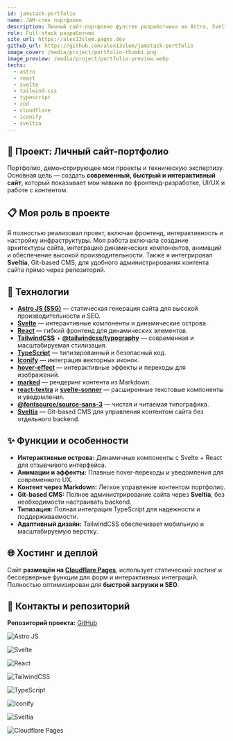 ```yaml
---
id: jamstack-portfolio
name: JAM-стек портфолио
description: Личный сайт-портфолио фулстек разработчика на Astro, Svelte и React. Быстрый, интерактивный и адаптивный сайт с современным дизайном, интеграцией Git-based CMS Sveltia и хостингом на Cloudflare Pages. Демонстрация проектов, UI/UX навыков и опыта работы с TailwindCSS, TypeScript, Markdown и анимациями.
role: Full-stack разработчик
site_url: https://alex13slem.pages.dev
github_url: https://github.com/alex13slem/jamstack-portfolio
image_cover: /media/project/portfolio-thumb1.png
image_preview: /media/project/portfolio-preview.webp
techs:
  - astro
  - react
  - svelte
  - tailwind-css
  - typescript
  - zod
  - cloudflare
  - iconify
  - sveltia
---
```

## 🚀 Проект: Личный сайт-портфолио

Портфолио, демонстрирующее мои проекты и техническую экспертизу. Основная цель — создать **современный, быстрый и интерактивный сайт**, который показывает мои навыки во фронтенд-разработке, UI/UX и работе с контентом.

## 📋 Моя роль в проекте

Я полностью реализовал проект, включая фронтенд, интерактивность и настройку инфраструктуры. Моя работа включала создание архитектуры сайта, интеграцию динамических компонентов, анимаций и обеспечение высокой производительности. Также я интегрировал **Sveltia**, Git-based CMS, для удобного администрирования контента сайта прямо через репозиторий.

## 💼 Технологии

- [**Astro JS (SSG)**](https://astro.build/) — статическая генерация сайта для высокой производительности и SEO.
- [**Svelte**](https://svelte.dev/) — интерактивные компоненты и динамические острова.
- [**React**](https://react.dev/) — гибкий фронтенд для динамических элементов.
- [**TailwindCSS**](https://tailwindcss.com/) + [**@tailwindcss/typography**](https://tailwindcss.com/docs/typography-plugin) — современная и масштабируемая стилизация.
- [**TypeScript**](https://www.typescriptlang.org/) — типизированный и безопасный код.
- [**Iconify**](https://iconify.design/) — интеграция векторных иконок.
- [**hover-effect**](https://github.com/robin-dela/hover-effect) — интерактивные эффекты и переходы для изображений.
- [**marked**](https://github.com/markedjs/marked) — рендеринг контента из Markdown.
- [**react-textra**](https://www.npmjs.com/package/react-textra) и [**svelte-sonner**](https://svelte-sonner.vercel.app/) — расширенные текстовые компоненты и уведомления.
- [**@fontsource/source-sans-3**](https://fontsource.org/fonts/source-sans-3) — чистая и читаемая типографика.
- [**Sveltia**](https://github.com/sveltia/sveltia-cms) — Git-based CMS для управления контентом сайта без отдельного backend.

## ✨ Функции и особенности

- **Интерактивные острова:** Динамичные компоненты с Svelte + React для отзывчивого интерфейса.
- **Анимации и эффекты:** Плавные hover-переходы и уведомления для современного UX.
- **Контент через Markdown:** Легкое управление контентом портфолио.
- **Git-based CMS:** Полное администрирование сайта через **Sveltia**, без необходимости настраивать backend.
- **Типизация:** Полная интеграция TypeScript для надежности и поддерживаемости.
- **Адаптивный дизайн:** TailwindCSS обеспечивает мобильную и масштабируемую верстку.

## 🌐 Хостинг и деплой

Сайт **размещён на&#32;[Cloudflare Pages](https://pages.cloudflare.com/)**, использует статический хостинг и бессерверные функции для форм и интерактивных интеграций. Полностью оптимизирован для **быстрой загрузки и SEO**.

## 🔗 Контакты и репозиторий

**Репозиторий проекта:** [GitHub](https://github.com/alex13slem/jamstack-portfolio)

![Astro JS](https://img.shields.io/badge/Astro%20JS-ff5a03?logo=astro&logoColor=fff&style=flat)

![Svelte](https://img.shields.io/badge/Svelte-ff3e00?logo=svelte&logoColor=fff&style=flat)

![React](https://img.shields.io/badge/React-61DAFB?logo=react&logoColor=000&style=flat)

![TailwindCSS](https://img.shields.io/badge/TailwindCSS-06b6d4?logo=tailwind-css&logoColor=fff&style=flat)

![TypeScript](https://img.shields.io/badge/TypeScript-3178C6?logo=typescript&logoColor=fff&style=flat)

![Iconify](https://img.shields.io/badge/Iconify-000000?logo=iconify&logoColor=fff&style=flat)

![Sveltia](https://img.shields.io/badge/Sveltia-ff3e00?logo=svelte&logoColor=fff&style=flat)

![Cloudflare Pages](https://img.shields.io/badge/Cloudflare%20Pages-F38020?logo=cloudflare&logoColor=fff&style=flat)
